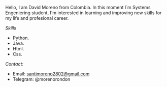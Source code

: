 Hello, I am David Moreno from Colombia. In this moment I´m Systems Engeniering student, I'm interested in learning and improving new skills for my life and profesional career.

*Skills*
- Python.
- Java.
- Html.
- Css.

*Contact:*
- Email: santimoreno2802@gmail.com
- Telegram: @morenorondon
